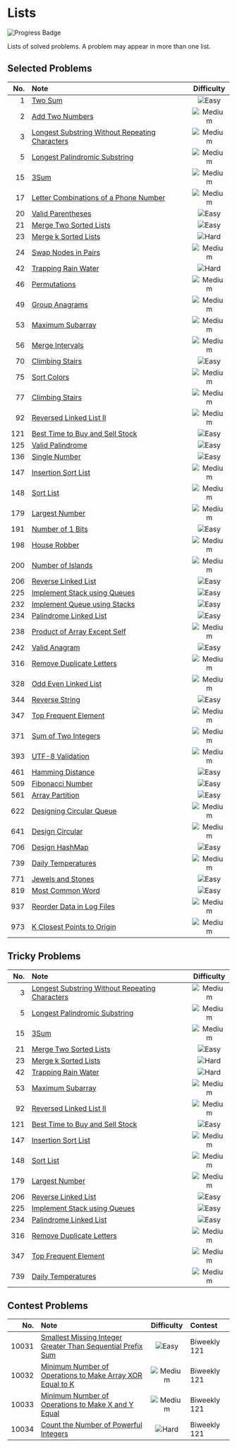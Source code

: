 # Lists

![Progress Badge](https://img.shields.io/badge/Progress-55%20Solved-blue)

Lists of solved problems.
A problem may appear in more than one list.

## Selected Problems

| No. | Note | Difficulty |
| -: | :- | :-: |
| 1 | [Two Sum][p1] | ![Easy](https://img.shields.io/badge/Easy-green) |
| 2 | [Add Two Numbers][p2] | ![Medium](https://img.shields.io/badge/Medium-yellow) |
| 3 | [Longest Substring Without Repeating Characters][p3] | ![Medium](https://img.shields.io/badge/Medium-yellow) |
| 5 | [Longest Palindromic Substring][p5] | ![Medium](https://img.shields.io/badge/Medium-yellow) |
| 15 | [3Sum][p15] | ![Medium](https://img.shields.io/badge/Medium-yellow) |
| 17 | [Letter Combinations of a Phone Number][p17] | ![Medium](https://img.shields.io/badge/Medium-yellow) |
| 20 | [Valid Parentheses][p20] | ![Easy](https://img.shields.io/badge/Easy-green) |
| 21 | [Merge Two Sorted Lists][p21] | ![Easy](https://img.shields.io/badge/Easy-green) |
| 23 | [Merge k Sorted Lists][p23] | ![Hard](https://img.shields.io/badge/Hard-red) |
| 24 | [Swap Nodes in Pairs][p24] | ![Medium](https://img.shields.io/badge/Medium-yellow) |
| 42 | [Trapping Rain Water][p42] | ![Hard](https://img.shields.io/badge/Hard-red) |
| 46 | [Permutations][p46] | ![Medium](https://img.shields.io/badge/Medium-yellow) |
| 49 | [Group Anagrams][p49] | ![Medium](https://img.shields.io/badge/Medium-yellow) |
| 53 | [Maximum Subarray][p53] | ![Medium](https://img.shields.io/badge/Medium-yellow) |
| 56 | [Merge Intervals][p56] | ![Medium](https://img.shields.io/badge/Medium-yellow) |
| 70 | [Climbing Stairs][p70] | ![Easy](https://img.shields.io/badge/Easy-green) |
| 75 | [Sort Colors][p75] | ![Medium](https://img.shields.io/badge/Medium-yellow) |
| 77 | [Climbing Stairs][p77] | ![Medium](https://img.shields.io/badge/Medium-yellow) |
| 92 | [Reversed Linked List II][p92] | ![Medium](https://img.shields.io/badge/Medium-yellow) |
| 121 | [Best Time to Buy and Sell Stock][p121] | ![Easy](https://img.shields.io/badge/Easy-green) |
| 125 | [Valid Palindrome][p125] | ![Easy](https://img.shields.io/badge/Easy-green) |
| 136 | [Single Number][p136] | ![Easy](https://img.shields.io/badge/Easy-green) |
| 147 | [Insertion Sort List][p147] | ![Medium](https://img.shields.io/badge/Medium-yellow) |
| 148 | [Sort List][p148] | ![Medium](https://img.shields.io/badge/Medium-yellow) |
| 179 | [Largest Number][p179] | ![Medium](https://img.shields.io/badge/Medium-yellow) |
| 191 | [Number of 1 Bits][p191] | ![Easy](https://img.shields.io/badge/Easy-green) |
| 198 | [House Robber][p198] | ![Medium](https://img.shields.io/badge/Medium-yellow) |
| 200 | [Number of Islands][p200] | ![Medium](https://img.shields.io/badge/Medium-yellow) |
| 206 | [Reverse Linked List][p206] | ![Easy](https://img.shields.io/badge/Easy-green) |
| 225 | [Implement Stack using Queues][p225] | ![Easy](https://img.shields.io/badge/Easy-green) |
| 232 | [Implement Queue using Stacks][p232] | ![Easy](https://img.shields.io/badge/Easy-green) |
| 234 | [Palindrome Linked List][p234] | ![Easy](https://img.shields.io/badge/Easy-green) |
| 238 | [Product of Array Except Self][p238] | ![Medium](https://img.shields.io/badge/Medium-yellow) |
| 242 | [Valid Anagram][p242] | ![Easy](https://img.shields.io/badge/Easy-green) |
| 316 | [Remove Duplicate Letters][p316] | ![Medium](https://img.shields.io/badge/Medium-yellow) |
| 328 | [Odd Even Linked List][p328] | ![Medium](https://img.shields.io/badge/Medium-yellow) |
| 344 | [Reverse String][p344] | ![Easy](https://img.shields.io/badge/Easy-green) |
| 347 | [Top Frequent Element][p347] | ![Medium](https://img.shields.io/badge/Medium-yellow) |
| 371 | [Sum of Two Integers][p371] | ![Medium](https://img.shields.io/badge/Medium-yellow) |
| 393 | [UTF-8 Validation][p393] | ![Medium](https://img.shields.io/badge/Medium-yellow) |
| 461 | [Hamming Distance][p461] | ![Easy](https://img.shields.io/badge/Easy-green) |
| 509 | [Fibonacci Number][p509] | ![Easy](https://img.shields.io/badge/Easy-green) |
| 561 | [Array Partition][p561] | ![Easy](https://img.shields.io/badge/Easy-green) |
| 622 | [Designing Circular Queue][p622] | ![Medium](https://img.shields.io/badge/Medium-yellow) |
| 641 | [Design Circular][p641] | ![Medium](https://img.shields.io/badge/Medium-yellow) |
| 706 | [Design HashMap][p706] | ![Easy](https://img.shields.io/badge/Easy-green) |
| 739 | [Daily Temperatures][p739] | ![Medium](https://img.shields.io/badge/Medium-yellow) |
| 771 | [Jewels and Stones][p771] | ![Easy](https://img.shields.io/badge/Easy-green) |
| 819 | [Most Common Word][p819] | ![Easy](https://img.shields.io/badge/Easy-green) |
| 937 | [Reorder Data in Log Files][p937] | ![Medium](https://img.shields.io/badge/Medium-yellow) |
| 973 | [K Closest Points to Origin][p973] | ![Medium](https://img.shields.io/badge/Medium-yellow) |

## Tricky Problems

| No. | Note | Difficulty |
| -: | :- | :-: |
| 3 | [Longest Substring Without Repeating Characters][p3] | ![Medium](https://img.shields.io/badge/Medium-yellow) |
| 5 | [Longest Palindromic Substring][p5] | ![Medium](https://img.shields.io/badge/Medium-yellow) |
| 15 | [3Sum][p15] | ![Medium](https://img.shields.io/badge/Medium-yellow) |
| 21 | [Merge Two Sorted Lists][p21] | ![Easy](https://img.shields.io/badge/Easy-green) |
| 23 | [Merge k Sorted Lists][p23] | ![Hard](https://img.shields.io/badge/Hard-red) |
| 42 | [Trapping Rain Water][p42] | ![Hard](https://img.shields.io/badge/Hard-red) |
| 53 | [Maximum Subarray][p53] | ![Medium](https://img.shields.io/badge/Medium-yellow) |
| 92 | [Reversed Linked List II][p92] | ![Medium](https://img.shields.io/badge/Medium-yellow) |
| 121 | [Best Time to Buy and Sell Stock][p121] | ![Easy](https://img.shields.io/badge/Easy-green) |
| 147 | [Insertion Sort List][p147] | ![Medium](https://img.shields.io/badge/Medium-yellow) |
| 148 | [Sort List][p148] | ![Medium](https://img.shields.io/badge/Medium-yellow) |
| 179 | [Largest Number][p179] | ![Medium](https://img.shields.io/badge/Medium-yellow) |
| 206 | [Reverse Linked List][p206] | ![Easy](https://img.shields.io/badge/Easy-green) |
| 225 | [Implement Stack using Queues][p225] | ![Easy](https://img.shields.io/badge/Easy-green) |
| 234 | [Palindrome Linked List][p234] | ![Easy](https://img.shields.io/badge/Easy-green) |
| 316 | [Remove Duplicate Letters][p316] | ![Medium](https://img.shields.io/badge/Medium-yellow) |
| 347 | [Top Frequent Element][p347] | ![Medium](https://img.shields.io/badge/Medium-yellow) |
| 739 | [Daily Temperatures][p739] | ![Medium](https://img.shields.io/badge/Medium-yellow) |

## Contest Problems

| No. | Note | Difficulty | Contest |
| -: | :- | :-: | :- |
| 10031 | [Smallest Missing Integer Greater Than Sequential Prefix Sum][p10031] | ![Easy](https://img.shields.io/badge/Easy-green) | Biweekly 121 |
| 10032 | [Minimum Number of Operations to Make Array XOR Equal to K][p10032] | ![Medium](https://img.shields.io/badge/Medium-yellow) | Biweekly 121 |
| 10033 | [Minimum Number of Operations to Make X and Y Equal][p10033] | ![Medium](https://img.shields.io/badge/Medium-yellow) | Biweekly 121 |
| 10034 | [Count the Number of Powerful Integers][p10034] | ![Hard](https://img.shields.io/badge/Hard-red) | Biweekly 121 |

[p1]: ./problems/1/README.md
[p2]: ./problems/2/README.md
[p3]: ./problems/3/README.md
[p5]: ./problems/5/README.md
[p15]: ./problems/15/README.md
[p17]: ./problems/17/README.md
[p20]: ./problems/20/README.md
[p21]: ./problems/21/README.md
[p23]: ./problems/23/README.md
[p24]: ./problems/24/README.md
[p42]: ./problems/42/README.md
[p46]: ./problems/46/README.md
[p49]: ./problems/49/README.md
[p53]: ./problems/53/README.md
[p56]: ./problems/56/README.md
[p70]: ./problems/70/README.md
[p75]: ./problems/75/README.md
[p77]: ./problems/77/README.md
[p92]: ./problems/92/README.md
[p121]: ./problems/121/README.md
[p125]: ./problems/125/README.md
[p136]: ./problems/136/README.md
[p147]: ./problems/147/README.md
[p148]: ./problems/148/README.md
[p179]: ./problems/179/README.md
[p191]: ./problems/191/README.md
[p198]: ./problems/198/README.md
[p200]: ./problems/200/README.md
[p206]: ./problems/206/README.md
[p225]: ./problems/225/README.md
[p232]: ./problems/232/README.md
[p234]: ./problems/234/README.md
[p238]: ./problems/238/README.md
[p242]: ./problems/242/README.md
[p316]: ./problems/316/README.md
[p328]: ./problems/328/README.md
[p344]: ./problems/344/README.md
[p347]: ./problems/347/README.md
[p371]: ./problems/371/README.md
[p393]: ./problems/393/README.md
[p461]: ./problems/461/README.md
[p509]: ./problems/509/README.md
[p561]: ./problems/561/README.md
[p622]: ./problems/622/README.md
[p641]: ./problems/641/README.md
[p706]: ./problems/706/README.md
[p739]: ./problems/739/README.md
[p771]: ./problems/771/README.md
[p819]: ./problems/819/README.md
[p937]: ./problems/937/README.md
[p973]: ./problems/973/README.md
[p10031]: ./problems/10031/README.md
[p10032]: ./problems/10032/README.md
[p10033]: ./problems/10033/README.md
[p10034]: ./problems/10034/README.md
